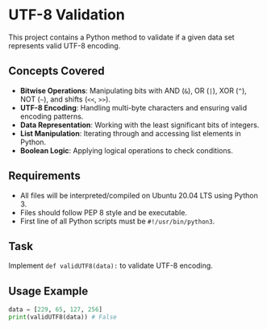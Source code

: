 # UTF-8 Validation

This project contains a Python method to validate if a given data set represents valid UTF-8 encoding.

## Concepts Covered
- **Bitwise Operations**: Manipulating bits with AND (`&`), OR (`|`), XOR (`^`), NOT (`~`), and shifts (`<<`, `>>`).
- **UTF-8 Encoding**: Handling multi-byte characters and ensuring valid encoding patterns.
- **Data Representation**: Working with the least significant bits of integers.
- **List Manipulation**: Iterating through and accessing list elements in Python.
- **Boolean Logic**: Applying logical operations to check conditions.

## Requirements
- All files will be interpreted/compiled on Ubuntu 20.04 LTS using Python 3.
- Files should follow PEP 8 style and be executable.
- First line of all Python scripts must be `#!/usr/bin/python3`.

## Task
Implement `def validUTF8(data):` to validate UTF-8 encoding.

## Usage Example
```python
data = [229, 65, 127, 256]
print(validUTF8(data)) # False
